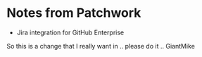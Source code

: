# Notes from Patchwork

* Jira integration for GitHub Enterprise

So this is a change that I really want in .. please do it .. GiantMike
